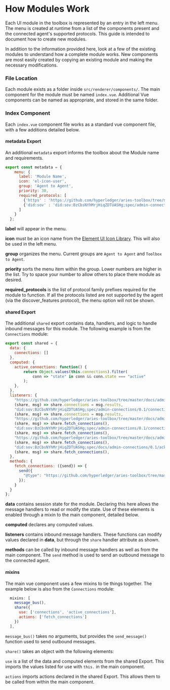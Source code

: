 # How Modules Work

Each UI module in the toolbox is represented by an entry in the left menu. The menu is created at runtime from a list of the components present and the connected agent's supported protocols. This guide is intended to document how to create new modules.

In addition to the information provided here, look at a few of the existing modules to understand how a complete module works. New components are most easily created by copying an existing module and making the necessary modifications.

### File Location

Each module exists as a folder inside `src/renderer/components/`. The main component for the module must be named `index.vue`. Additional Vue components can be named as appropriate, and stored in the same folder.

### Index Component

Each `index.vue` component file works as a standard vue component file, with a few additions detailed below.

#### metadata Export

An additional `metadata` export informs the toolbox about the Module name and requirements.

```javascript
export const metadata = {
    menu: {
      label: 'Module Name', 
      icon: 'el-icon-user',
      group: 'Agent to Agent',
      priority: 30,
      required_protocols: [
        {'https' : 'https://github.com/hyperledger/aries-toolbox/tree/master/docs/admin-connections/0.1'},
        {'did:sov' : 'did:sov:BzCbsNYhMrjHiqZDTUASHg;spec/admin-connections/0.1'}
      ]
    }
  };

```
**label** will appear in the menu.

**icon** must be an icon name from the [Element UI Icon Library](https://element.eleme.io/#/en-US/component/icon). This will also be used in the left menu.

**group** organizes the menu. Current groups are `Agent to Agent` and `Toolbox to Agent`.

**priority** sorts the menu item within the group. Lower numbers are higher in the list. Try to space your number to allow others to place there module as desired.

**required_protocols** is the list of protocol family prefixes required for the module to function. If all the protocols listed are not supported by the agent (via the discover_features protocol), the menu option will not be shown.

#### shared Export

The additional `shared` export contains data, handlers, and logic to handle inbound messages for this module. The following example is from the `Connections` module:

```javascript
export const shared = {
  data: {
    connections: []
  },
  computed: {
    active_connections: function() {
        return Object.values(this.connections).filter(
            conn => "state" in conn && conn.state === "active"
        );
    },
  },
  listeners: {
    "https://github.com/hyperledger/aries-toolbox/tree/master/docs/admin-connections/0.1/connection-list":
    (share, msg) => share.connections = msg.results,
    "did:sov:BzCbsNYhMrjHiqZDTUASHg;spec/admin-connections/0.1/connection-list":
    (share, msg) => share.connections = msg.results,
    "https://github.com/hyperledger/aries-toolbox/tree/master/docs/admin-connections/0.1/connection":
    (share, msg) => share.fetch_connections(),
    "did:sov:BzCbsNYhMrjHiqZDTUASHg;spec/admin-connections/0.1/connection":
    (share, msg) => share.fetch_connections(),
    "https://github.com/hyperledger/aries-toolbox/tree/master/docs/admin-connections/0.1/ack":
    (share, msg) => share.fetch_connections(),
    "did:sov:BzCbsNYhMrjHiqZDTUASHg;spec/docs/admin-connections/0.1/ack":
    (share, msg) => share.fetch_connections(),
  },
  methods: {
    fetch_connections: ({send}) => {
      send({
        "@type": "https://github.com/hyperledger/aries-toolbox/tree/master/docs/admin-connections/0.1/connection-get-list",
      });
    }
  }
};
```

**data** contains session state for the module. Declaring this here allows the message handlers to read or modify the state. Use of these elements is enabled through a mixin to the main component, detailed below.

**computed** declares any computed values.

**listeners** contains inbound message handlers. These functions can modify values declared in **data**, but through the `share` handler attribute as shown.

**methods** can be called by inbound message handlers as well as from the main component. The `send` method is used to send an outbound message to the connected agent.

#### mixins

The main vue component uses a few mixins to tie things together. The example below is also from the `Connections` module:

```javascript
  mixins: [
    message_bus(),
    share({
      use: ['connections', 'active_connections'],
      actions: ['fetch_connections']
    })
  ],
```

`message_bus()` takes no arguments, but provides the `send_message()` function used to send outbound messages.

`share()` takes an object with the following elements:

`use` is a list of the data and computed elements from the shared Export. This imports the values listed for use with `this.` in the main component.

`actions` imports actions declared in the shared Export. This allows them to be called from within the main component.